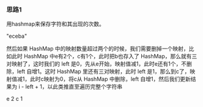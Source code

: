 ### 思路1

用hashmap来保存字符和其出现的次数。


"eceba"

然后如果 HashMap 中的映射数量超过两个的时候，我们需要删掉一个映射，比如此时 HashMap 中e有2个，c有1个，此时把b也存入了 HashMap，那么就有三对映射了，这时我们的 left 是0，先从e开始，映射值减1，此时e还有1个，不删除，left 自增1。这时 HashMap 里还有三对映射，此时 left 是1，那么到c了，映射值减1，此时c映射为0，将c从 HashMap 中删除，left 自增1，然后我们更新结果为 i - left + 1，以此类推直至遍历完整个字符串

e 2
c 1
